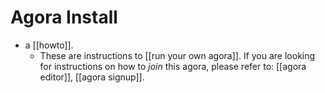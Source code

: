 # Agora Install

- a [[howto]].
  - These are instructions to [[run your own agora]]. If you are looking for instructions on how to *join* this agora, please refer to: [[agora editor]], [[agora signup]].
